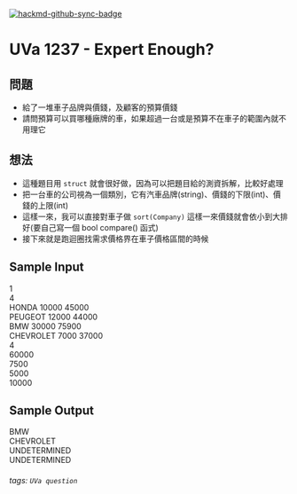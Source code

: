 [![hackmd-github-sync-badge](https://hackmd.io/7vewdICLSHGwt0Z6mmKrhQ/badge)](https://hackmd.io/7vewdICLSHGwt0Z6mmKrhQ)
# UVa 1237 - Expert Enough?


## 問題
* 給了一堆車子品牌與價錢，及顧客的預算價錢
* 請問預算可以買哪種廠牌的車，如果超過一台或是預算不在車子的範圍內就不用理它

## 想法
* 這種題目用 `struct` 就會很好做，因為可以把題目給的測資拆解，比較好處理
* 把一台車的公司視為一個類別，它有汽車品牌(string)、價錢的下限(int)、價錢的上限(int)
* 這樣一來，我可以直接對車子做 `sort(Company)` 這樣一來價錢就會依小到大排好(要自己寫一個 bool compare() 函式)
* 接下來就是跑迴圈找需求價格界在車子價格區間的時候

## Sample Input
1  
4  
HONDA 10000 45000  
PEUGEOT 12000 44000  
BMW 30000 75900  
CHEVROLET 7000 37000   
4  
60000  
7500  
5000  
10000  

## Sample Output
BMW  
CHEVROLET  
UNDETERMINED  
UNDETERMINED  

###### tags: `UVa question`
  